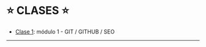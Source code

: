 # :star: CLASES :star:

- [Clase 1](https://github.com/eugenia1984/frontend-syloper/blob/main/clases/clase1.md): módulo 1 - GIT / GITHUB / SEO

---
